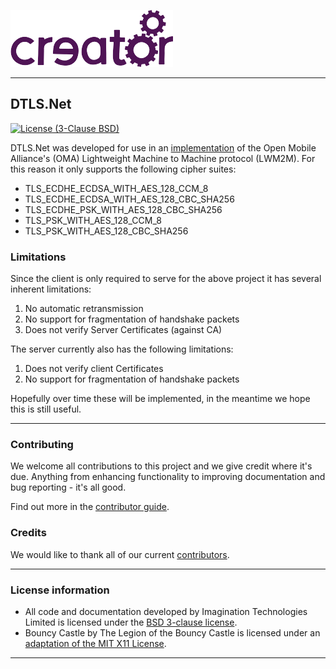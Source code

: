 ![Imagination Technologies Limited logo](doc/img.png)

----

## DTLS.Net

[![License (3-Clause BSD)](https://img.shields.io/badge/license-BSD%203--Clause-blue.svg?style=flat-square)](http://opensource.org/licenses/BSD-3-Clause)

DTLS.Net was developed for use in an [implementation](https://github.com/Creatordev/DeviceServer) of the Open Mobile Alliance's (OMA) Lightweight Machine to Machine protocol (LWM2M). For this reason it only supports the following cipher suites:

* TLS_ECDHE_ECDSA_WITH_AES_128_CCM_8
* TLS_ECDHE_ECDSA_WITH_AES_128_CBC_SHA256
* TLS_ECDHE_PSK_WITH_AES_128_CBC_SHA256
* TLS_PSK_WITH_AES_128_CCM_8
* TLS_PSK_WITH_AES_128_CBC_SHA256

### Limitations

Since the client is only required to serve for the above project it has several inherent limitations:

1. No automatic retransmission
2. No support for fragmentation of handshake packets
3. Does not verify Server Certificates (against CA)

The server currently also has the following limitations:

1. Does not verify client Certificates
2. No support for fragmentation of handshake packets

Hopefully over time these will be implemented, in the meantime we hope this is still useful.

----

### Contributing

We welcome all contributions to this project and we give credit where it's due. Anything from enhancing functionality to improving documentation and bug reporting - it's all good.

Find out more in the [contributor guide](CONTRIBUTING.md).

### Credits

We would like to thank all of our current [contributors](CONTRIBUTORS).


----

### License information

* All code and documentation developed by Imagination Technologies Limited is licensed under the [BSD 3-clause license](LICENSE).
* Bouncy Castle by The Legion of the Bouncy Castle is licensed under an [adaptation of the MIT X11 License](https://bouncycastle.org/csharp/licence.html).


----

